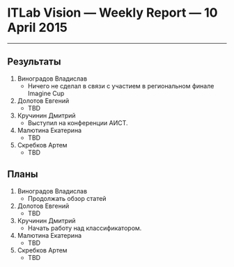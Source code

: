 # ITLab Vision — Weekly Report — 10 April 2015

----------------

## Результаты

  1. Виноградов Владислав
     - Ничего не сделал в связи с участием в региональном финале Imagine Cup
  1. Долотов Евгений
     - TBD
  1. Кручинин Дмитрий
     - Выступил на конференции АИСТ.
  1. Малютина Екатерина
     - TBD
  1. Скребков Артем
     - TBD

## Планы

  1. Виноградов Владислав
     - Продолжать обзор статей
  1. Долотов Евгений
     - TBD
  1. Кручинин Дмитрий
     - Начать работу над классификатором.
  1. Малютина Екатерина
     - TBD
  1. Скребков Артем
     - TBD
